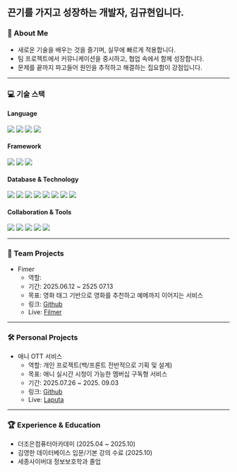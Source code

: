 ## 끈기를 가지고 성장하는 개발자, 김규현입니다.

### 📌 About Me
- 새로운 기술을 배우는 것을 즐기며, 실무에 빠르게 적용합니다.
- 팀 프로젝트에서 커뮤니케이션을 중시하고, 협업 속에서 함께 성장합니다.
- 문제를 끝까지 파고들어 원인을 추적하고 해결하는 집요함이 강점입니다.
---

### 💻 기술 스택

#### Language
<img src="https://img.shields.io/badge/Java-007396?style=for-the-badge&logo=java&logoColor=white"> <img src="https://img.shields.io/badge/JavaScript-F7DF1E?style=for-the-badge&logo=javascript&logoColor=black"> <img src="https://img.shields.io/badge/HTML5-E34F26?style=for-the-badge&logo=html5&logoColor=white"> <img src="https://img.shields.io/badge/CSS3-1572B6?style=for-the-badge&logo=css3&logoColor=white">

#### Framework
<img src="https://img.shields.io/badge/Spring Boot-6DB33F?style=for-the-badge&logo=spring-boot&logoColor=white"> <img src="https://img.shields.io/badge/Spring Security-6DB33F?style=for-the-badge&logo=spring-security&logoColor=white"> <img src="https://img.shields.io/badge/React-61DAFB?style=for-the-badge&logo=react&logoColor=black">

#### Database & Technology
<img src="https://img.shields.io/badge/MySQL-4479A1?style=for-the-badge&logo=mysql&logoColor=white"> <img src="https://img.shields.io/badge/Redis-DC382D?style=for-the-badge&logo=redis&logoColor=white"> <img src="https://img.shields.io/badge/PostgreSQL-316192?style=for-the-badge&logo=postgresql&logoColor=white"> <img src="https://img.shields.io/badge/Node.js-339933?style=for-the-badge&logo=node.js&logoColor=white"> <img src="https://img.shields.io/badge/Nginx-009639?style=for-the-badge&logo=nginx&logoColor=white"> <img src="https://img.shields.io/badge/AWS-232F3E?style=for-the-badge&logo=amazon-aws&logoColor=white"> <img src="https://img.shields.io/badge/JPA-FF6F00?style=for-the-badge&logo=hibernate&logoColor=white"> <img src="https://img.shields.io/badge/MyBatis-DA1111?style=for-the-badge&logo=mybatis&logoColor=white">

#### Collaboration & Tools
<img src="https://img.shields.io/badge/Docker-2496ED?style=for-the-badge&logo=docker&logoColor=white"> <img src="https://img.shields.io/badge/Docker Hub-2496ED?style=for-the-badge&logo=docker&logoColor=white"> <img src="https://img.shields.io/badge/GitHub Actions-2088FF?style=for-the-badge&logo=github-actions&logoColor=white"> <img src="https://img.shields.io/badge/Postman-FF6C37?style=for-the-badge&logo=postman&logoColor=white"> <img src="https://img.shields.io/badge/JUnit-25A162?style=for-the-badge&logo=junit5&logoColor=white">

---

### 👥 Team Projects
- Fimer
  - 역할:
  - 기간: 2025.06.12 ~ 2525 07.13 
  - 목표: 영화 태그 기반으로 영화를 추천하고 예메까지 이어지는 서비스
  - 링크: [Github](https://github.com/kimgyuhyun/fimer)
  - Live: [Filmer](https://filmer-movie.duckdns.org/)

---

### 🛠 Personal Projects
- 애니 OTT 서비스
  - 역할: 개인 프로젝트(백/프론트 전반적으로 기획 및 설계)
  - 목표: 애니 실시간 시청이 가능한 멤버십 구독형 서비스
  - 기간: 2025.07.26 ~ 2025. 09.03
  - 링크: [Github](https://github.com/kimgyuhyun/ott-project)
  - Live: [Laputa](https://laputa.kozow.com/)

---

### 🏆 Experience & Education
- 더조은컴퓨터아카데미 (2025.04 ~ 2025.10)
- 김영한 데이터베이스 입문/기본 강의 수료 (2025.10)
- 세종사이버대 정보보호학과 졸업
